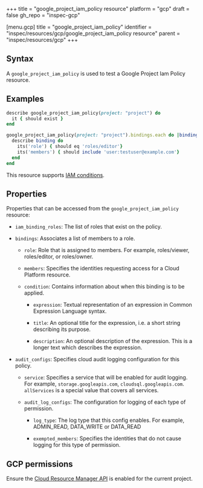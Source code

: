 +++
title = "google_project_iam_policy resource"
platform = "gcp"
draft = false
gh_repo = "inspec-gcp"

[menu.gcp]
title = "google_project_iam_policy"
identifier = "inspec/resources/gcp/google_project_iam_policy resource"
parent = "inspec/resources/gcp"
+++

## Syntax

A `google_project_iam_policy` is used to test a Google Project Iam Policy resource.

## Examples

```ruby
describe google_project_iam_policy(project: "project") do
  it { should exist }
end

google_project_iam_policy(project: "project").bindings.each do |binding|
  describe binding do
    its('role') { should eq 'roles/editor'}
    its('members') { should include 'user:testuser@example.com'}
  end
end
```

This resource supports [IAM conditions](https://cloud.google.com/iam/docs/conditions-overview).

## Properties

Properties that can be accessed from the `google_project_iam_policy` resource:

  * `iam_binding_roles`: The list of roles that exist on the policy.

  * `bindings`: Associates a list of members to a role.

    * `role`: Role that is assigned to members. For example, roles/viewer, roles/editor, or roles/owner.

    * `members`: Specifies the identities requesting access for a Cloud Platform resource.

    * `condition`: Contains information about when this binding is to be applied.

      * `expression`: Textual representation of an expression in Common Expression Language syntax.

      * `title`: An optional title for the expression, i.e. a short string describing its purpose.

      * `description`: An optional description of the expression. This is a longer text which describes the expression.

  * `audit_configs`: Specifies cloud audit logging configuration for this policy.

    * `service`: Specifies a service that will be enabled for audit logging. For example, `storage.googleapis.com`, `cloudsql.googleapis.com`. `allServices`  is a special value that covers all services.

    * `audit_log_configs`: The configuration for logging of each type of permission.

      * `log_type`: The log type that this config enables. For example, ADMIN_READ, DATA_WRITE or DATA_READ

      * `exempted_members`: Specifies the identities that do not cause logging for this type of permission.



## GCP permissions

Ensure the [Cloud Resource Manager API](https://console.cloud.google.com/apis/library/cloudresourcemanager.googleapis.com/) is enabled for the current project.

